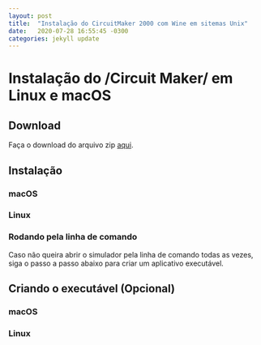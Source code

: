 ```yaml
---
layout: post
title:  "Instalação do CircuitMaker 2000 com Wine em sitemas Unix"
date:   2020-07-28 16:55:45 -0300
categories: jekyll update
---
```


# Instalação do /Circuit Maker/ em Linux e macOS
## Download
Faça o download do arquivo zip [aqui][download]. 
## Instalação
### macOS
### Linux
### Rodando pela linha de comando
Caso não queira abrir o simulador pela linha de comando todas as vezes, siga o passo a passo abaixo para criar um aplicativo executável.
## Criando o executável (Opcional)
### macOS
### Linux

[download]: https://drive.google.com/file/d/1rJwnA_QzMOIF6gkhC0ML7ncdvbS7ArnK/view?usp=sharing
